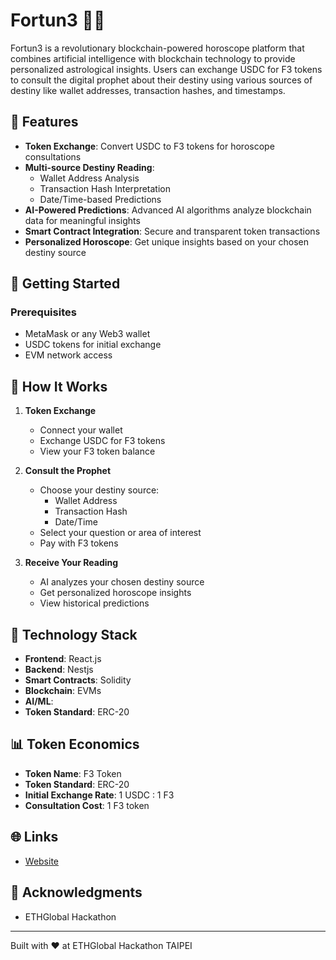 # Fortun3 🔮✨

Fortun3 is a revolutionary blockchain-powered horoscope platform that combines artificial intelligence with blockchain technology to provide personalized astrological insights. Users can exchange USDC for F3 tokens to consult the digital prophet about their destiny using various sources of destiny like wallet addresses, transaction hashes, and timestamps.

## 🌟 Features

- **Token Exchange**: Convert USDC to F3 tokens for horoscope consultations
- **Multi-source Destiny Reading**:
  - Wallet Address Analysis
  - Transaction Hash Interpretation
  - Date/Time-based Predictions
- **AI-Powered Predictions**: Advanced AI algorithms analyze blockchain data for meaningful insights
- **Smart Contract Integration**: Secure and transparent token transactions
- **Personalized Horoscope**: Get unique insights based on your chosen destiny source

## 🚀 Getting Started

### Prerequisites

- MetaMask or any Web3 wallet
- USDC tokens for initial exchange
- EVM network access

## 💫 How It Works

1. **Token Exchange**

   - Connect your wallet
   - Exchange USDC for F3 tokens
   - View your F3 token balance

2. **Consult the Prophet**

   - Choose your destiny source:
     - Wallet Address
     - Transaction Hash
     - Date/Time
   - Select your question or area of interest
   - Pay with F3 tokens

3. **Receive Your Reading**
   - AI analyzes your chosen destiny source
   - Get personalized horoscope insights
   - View historical predictions

## 🔮 Technology Stack

- **Frontend**: React.js
- **Backend**: Nestjs
- **Smart Contracts**: Solidity
- **Blockchain**: EVMs
- **AI/ML**:
- **Token Standard**: ERC-20

## 📊 Token Economics

- **Token Name**: F3 Token
- **Token Standard**: ERC-20
- **Initial Exchange Rate**: 1 USDC : 1 F3
- **Consultation Cost**: 1 F3 token

## 🌐 Links

- [Website](https://fortun3.io)

## 🙏 Acknowledgments

- ETHGlobal Hackathon

---

Built with ❤️ at ETHGlobal Hackathon TAIPEI
